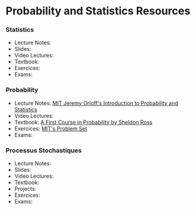 # Probability and Statistics Resources

### Statistics

- Lecture Notes:
- Slides:
- Video Lectures:
- Textbook:
- Exercices:
- Exams:

### Probability

- Lecture Notes: [MIT Jeremy Orloff's Introduction to Probability and Statistics](https://ocw.mit.edu/courses/mathematics/18-05-introduction-to-probability-and-statistics-spring-2014/index.htm)
- Video Lectures:
- Textbook: [A First Course in Probability by Sheldon Ross](http://julio.staff.ipb.ac.id/files/2015/02/Ross_8th_ed_English.pdf)
- Exercices: [MIT's Problem Set](https://ocw.mit.edu/courses/mathematics/18-05-introduction-to-probability-and-statistics-spring-2014/assignments/)
- Exams:

### Processus Stochastiques

- Lecture Notes:
- Slides:
- Video Lectures:
- Textbook:
- Projects:
- Exercices:
- Exams:
